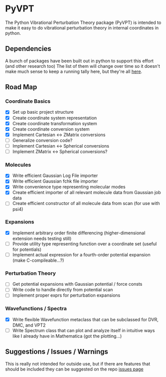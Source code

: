 # PyVPT

The Python Vibrational Perturbation Theory package (PyVPT) is intended to make it easy to do vibrational perturbation theory in internal coordinates in python.

## Dependencies

A bunch of packages have been built out in python to support this effort (and other research too)
The list of them will change over time so it doesn't make much sense to keep a running tally here, but they're all [here](https://github.com/McCoyGroup).

## Road Map

### Coordinate Basics
 
 - [x] Set up basic project structure
 - [x] Create coordinate system representation
 - [x] Create coordinate transformation system
 - [x] Create coordinate conversion system
 - [x] Implement Cartesian <-> ZMatrix conversions
 - [ ] Generalize conversion code?
 - [ ] Implement Cartesian <-> Spherical conversions
 - [ ] Implement ZMatrix <-> Spherical conversions?

### Molecules
 - [x] Write efficient Gaussian Log File importer
 - [x] Write efficient Gaussian fchk file importer
 - [x] Write convenience type representing molecular modes
 - [x] Create efficient importer of all relevant molecule data from Gaussian job data
 - [ ] Create efficient constructor of all molecule data from scan (for use with psi4)
 
### Expansions
 - [x] Implement arbitrary order finite differencing (higher-dimensional extension needs testing still)
 - [ ] Provide utility type representing function over a coordinate set (useful for potentials)
 - [ ] Implement actual expression for a fourth-order potential expansion (make C-compileable...?)

### Perturbation Theory
 - [ ] Get potential expansions with Gaussian potential / force consts
 - [ ] Write code to handle directly from potential scan
 - [ ] Implement proper exprs for perturbation expansions
 
### Wavefunctions / Spectra
 - [x] Write flexible Wavefunction metaclass that can be subclassed for DVR, DMC, and VPT2
 - [ ] Write Spectrum class that can plot and analyze itself in intuitive ways like I already have in Mathematica (got the plotting...)

## Suggestions / Issues / Warnings

This is really not intended for outside use, but if there are features that should be included they can be suggested on the repo [issues page](https://github.com/McCoyGroup/PyVPT/issues)


